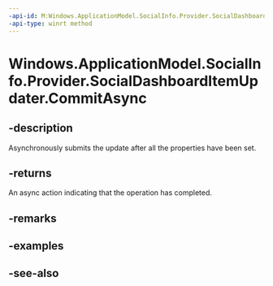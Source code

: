----api-id: M:Windows.ApplicationModel.SocialInfo.Provider.SocialDashboardItemUpdater.CommitAsync
-api-type: winrt method
---<!-- Method syntaxpublic Windows.Foundation.IAsyncAction CommitAsync()--># Windows.ApplicationModel.SocialInfo.Provider.SocialDashboardItemUpdater.CommitAsync## -descriptionAsynchronously submits the update after all the properties have been set.## -returnsAn async action indicating that the operation has completed.## -remarks## -examples## -see-also
